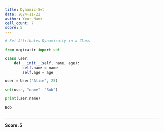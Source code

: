 ```yaml
---
title: Dynamic-Set
date: 2024-11-22
author: Your Name
cell_count: 7
score: 5
---
```


```python
# Set Attributes Dynamically in a Class
```


```python
from magicattr import set
```


```python
class User:
    def __init__(self, name, age):
        self.name = name
        self.age = age
```


```python
user = User("Alice", 25)
```


```python
set(user, "name", "Bob")
```


```python
print(user.name) 
```

    Bob



```python

```


---
**Score: 5**
